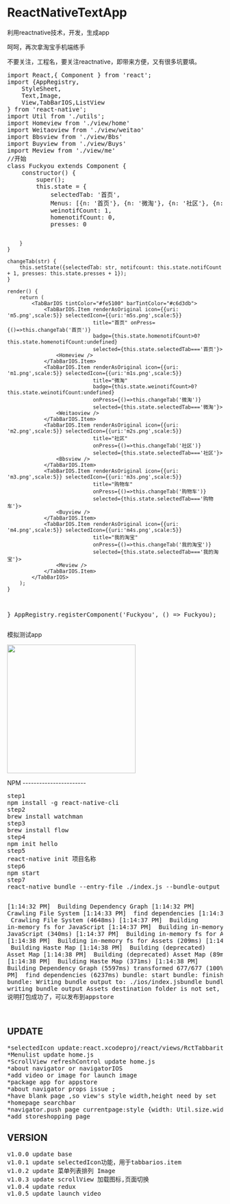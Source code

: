 # ReactNativeTextApp

利用reactnative技术，开发，生成app
<p>
呵呵，再次拿淘宝手机端练手
</p>
<p>
不要关注，工程名，要关注reactnative，即带来方便，又有很多坑要填。</p>
<pre>
import React,{ Component } from 'react';
import {AppRegistry,
    StyleSheet,
    Text,Image,
    View,TabBarIOS,ListView
} from 'react-native';
import Util from './utils';
import Homeview from './view/home'
import Weitaoview from './view/weitao'
import Bbsview from './view/Bbs'
import Buyview from './view/Buys'
import Meview from './view/me'
//开始
class Fuckyou extends Component {
    constructor() {
        super();
        this.state = {
            selectedTab: '首页',
            Menus: [{n: '首页'}, {n: '微淘'}, {n: '社区'}, {n: '购物车'}, {n: '我的淘宝'}],
            weinotifCount: 1,
            homenotifCount: 0,
            presses: 0

        }
    }

    changeTab(str) {
        this.setState({selectedTab: str, notifcount: this.state.notifCount + 1, presses: this.state.presses + 1});
    }

    render() {
        return (
            <TabBarIOS tintColor="#fe5100" barTintColor="#c6d3db">
                <TabBarIOS.Item renderAsOriginal icon={{uri: 'm5.png',scale:5}} selectedIcon={{uri:'m5s.png',scale:5}}
                                title="首页" onPress={()=>this.changeTab('首页')}
                                badge={this.state.homenotifCount>0?this.state.homenotifCount:undefined}
                                selected={this.state.selectedTab==='首页'}>
                    <Homeview />
                </TabBarIOS.Item>
                <TabBarIOS.Item renderAsOriginal icon={{uri: 'm1.png',scale:5}} selectedIcon={{uri:'m1s.png',scale:5}}
                                title="微淘"
                                badge={this.state.weinotifCount>0?this.state.weinotifCount:undefined}
                                onPress={()=>this.changeTab('微淘')}
                                selected={this.state.selectedTab==='微淘'}>
                    <Weitaoview />
                </TabBarIOS.Item>
                <TabBarIOS.Item renderAsOriginal icon={{uri: 'm2.png',scale:5}} selectedIcon={{uri:'m2s.png',scale:5}}
                                title="社区"
                                onPress={()=>this.changeTab('社区')}
                                selected={this.state.selectedTab==='社区'}>
                    <Bbsview />
                </TabBarIOS.Item>
                <TabBarIOS.Item renderAsOriginal icon={{uri: 'm3.png',scale:5}} selectedIcon={{uri:'m3s.png',scale:5}}
                                title="购物车"
                                onPress={()=>this.changeTab('购物车')}
                                selected={this.state.selectedTab==='购物车'}>
                    <Buyview />
                </TabBarIOS.Item>
                <TabBarIOS.Item renderAsOriginal icon={{uri: 'm4.png',scale:5}} selectedIcon={{uri:'m4s.png',scale:5}}
                                title="我的淘宝"
                                onPress={()=>this.changeTab('我的淘宝')}
                                selected={this.state.selectedTab==='我的淘宝'}>
                    <Meview />
                </TabBarIOS.Item>
            </TabBarIOS>
        );
    }
}
AppRegistry.registerComponent('Fuckyou', () => Fuckyou);
</pre>
模拟测试app
<p>
<img src='http://slowsay.github.io/ReactNativeTestApp/test.gif' width='300' />
</p>
NPM
-----------------------
<pre>
step1 
npm install -g react-native-cli
step2
brew install watchman
step3
brew install flow
step4
npm init hello
step5
react-native init 项目名称
step6
npm start
step7
react-native bundle --entry-file ./index.js --bundle-output ./ios/index.jsbundle

[1:14:32 PM] <START> Building Dependency Graph
[1:14:32 PM] <START> Crawling File System
[1:14:33 PM] <START> find dependencies
[1:14:37 PM] <END>   Crawling File System (4648ms)
[1:14:37 PM] <START> Building in-memory fs for JavaScript
[1:14:37 PM] <END>   Building in-memory fs for JavaScript (340ms)
[1:14:37 PM] <START> Building in-memory fs for Assets
[1:14:38 PM] <END>   Building in-memory fs for Assets (209ms)
[1:14:38 PM] <START> Building Haste Map
[1:14:38 PM] <START> Building (deprecated) Asset Map
[1:14:38 PM] <END>   Building (deprecated) Asset Map (89ms)
[1:14:38 PM] <END>   Building Haste Map (371ms)
[1:14:38 PM] <END>   Building Dependency Graph (5597ms)
transformed 677/677 (100%)
[1:14:39 PM] <END>   find dependencies (6237ms)
bundle: start
bundle: finish
bundle: Writing bundle output to: ./ios/index.jsbundle
bundle: Done writing bundle output
Assets destination folder is not set, skipping...
说明打包成功了，可以发布到appstore

</pre>

UPDATE
-----------------------
<pre>
*selectedIcon update:react.xcodeproj/react/views/RctTabbaritem.m
*Menulist update home.js
*ScrollView refreshControl update home.js
*about navigator or navigatorIOS 
*add video or image for launch image
*package app for appstore
*about navigator props issue <Component {...route.params} route={route} state={state} actions={actions} navigator={navigator}/>;
*have blank page ,so view's style width,height need by set 
*homepage searchbar
*navigator.push page currentpage:style {width: Util.size.width, height: Util.size.height, backgroundColor: '#fff'}
*add storeshopping page
</pre>

VERSION
-----------------------
<pre>
v1.0.0 update base
v1.0.1 update selectedIcon功能，用于tabbarios.item
v1.0.2 update 菜单列表排列 Image
v1.0.3 update scrollView 加载图标,页面切换
v1.0.4 update redux
v1.0.5 update launch video
</pre>
